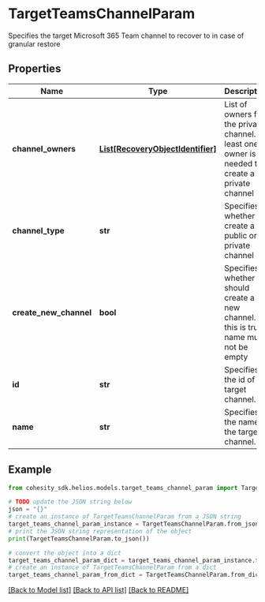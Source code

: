 # TargetTeamsChannelParam

Specifies the target Microsoft 365 Team channel to recover to in case of granular restore

## Properties

Name | Type | Description | Notes
------------ | ------------- | ------------- | -------------
**channel_owners** | [**List[RecoveryObjectIdentifier]**](RecoveryObjectIdentifier.md) | List of owners for the private channel. At least one owner is needed to create a private channel | [optional] 
**channel_type** | **str** | Specifies whether to create a public or private channel | [optional] 
**create_new_channel** | **bool** | Specifies whether we should create a new channel. If this is true name must not be empty | [optional] 
**id** | **str** | Specifies the id of the target channel. | [optional] 
**name** | **str** | Specifies the name of the target channel. | [optional] 

## Example

```python
from cohesity_sdk.helios.models.target_teams_channel_param import TargetTeamsChannelParam

# TODO update the JSON string below
json = "{}"
# create an instance of TargetTeamsChannelParam from a JSON string
target_teams_channel_param_instance = TargetTeamsChannelParam.from_json(json)
# print the JSON string representation of the object
print(TargetTeamsChannelParam.to_json())

# convert the object into a dict
target_teams_channel_param_dict = target_teams_channel_param_instance.to_dict()
# create an instance of TargetTeamsChannelParam from a dict
target_teams_channel_param_from_dict = TargetTeamsChannelParam.from_dict(target_teams_channel_param_dict)
```
[[Back to Model list]](../README.md#documentation-for-models) [[Back to API list]](../README.md#documentation-for-api-endpoints) [[Back to README]](../README.md)


